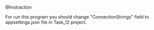 @Instraction

For run this program you should change "ConnectionStrings" field to appsettings.json file in Task_12 project.
